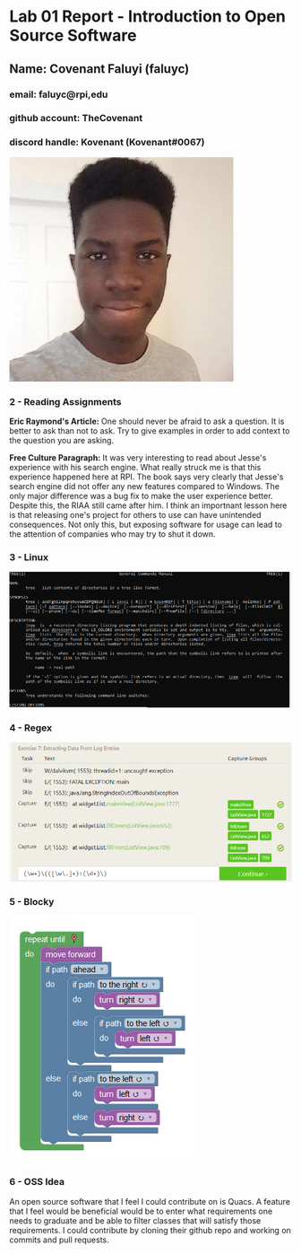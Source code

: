 # Lab 01 Report - Introduction to Open Source Software
## Name: Covenant Faluyi (faluyc)
### email: faluyc@rpi,edu
### github account: TheCovenant
### discord handle: Kovenant (Kovenant#0067)

![Covenant](cov.jpg)


### 2 - Reading Assignments
**Eric Raymond's Article:**
One should never be afraid to ask a question. It is better to ask than not to ask.
Try to give examples in order to add context to the question you are asking.


**Free Culture Paragraph:**
It was very interesting to read about Jesse's experience with his search engine. What really struck me is that this experience happened here at RPI. The book says very clearly that Jesse's search engine did not offer any new features compared to Windows. The only major difference was a bug fix to make the user experience better. Despite this, the RIAA still came after him. I think an importnant lesson here is that releasing one's project for others to use can have unintended consequences. Not only this, but exposing software for usage can lead to the attention of companies who may try to shut it down.

### 3 - Linux
![Manpage](Manpage.PNG)

### 4 - Regex
![Regex](regex7.PNG)

### 5 - Blocky
![blocky](blocky.PNG)

### 6 - OSS Idea

An open source software that I feel I could contribute on is Quacs. A feature that I feel would be beneficial would be to enter what requirements one needs to graduate and be able to filter classes that will satisfy those requirements. I could contribute by cloning their github repo and working on commits and pull requests.
